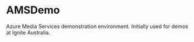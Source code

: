# AMSDemo
Azure Media Services demonstration environment.  Initially used for demos at Ignite Australia.
